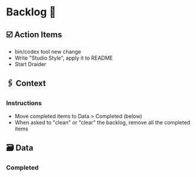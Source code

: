 # Backlog 📜

## ☑️ Action Items

- bin/codex tool new change
- Write "Studio Style", apply it to README
- Start Draider

## 🖇️ Context

### Instructions

* Move completed items to Data > Completed (below)
* When asked to "clean" or "clear" the backlog, remove all the completed items

## 🗃️ Data

### Completed
